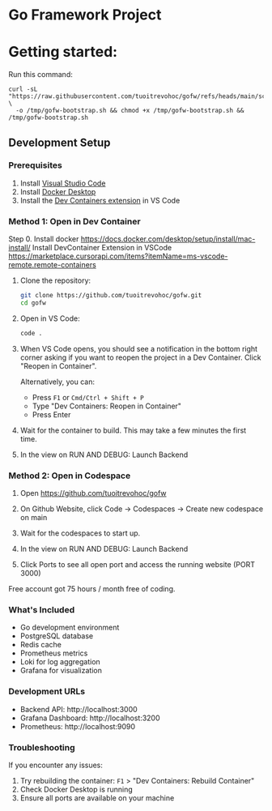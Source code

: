 # Go Framework Project

# Getting started:

Run this command:

```
curl -sL "https://raw.githubusercontent.com/tuoitrevohoc/gofw/refs/heads/main/scripts/bootstrap.sh" \
  -o /tmp/gofw-bootstrap.sh && chmod +x /tmp/gofw-bootstrap.sh && /tmp/gofw-bootstrap.sh
```

## Development Setup

### Prerequisites

1. Install [Visual Studio Code](https://code.visualstudio.com/)
2. Install [Docker Desktop](https://www.docker.com/products/docker-desktop/)
3. Install the [Dev Containers extension](https://marketplace.visualstudio.com/items?itemName=ms-vscode-remote.remote-containers) in VS Code

### Method 1: Open in Dev Container

Step 0. Install docker https://docs.docker.com/desktop/setup/install/mac-install/
Install DevContainer Extension in VSCode https://marketplace.cursorapi.com/items?itemName=ms-vscode-remote.remote-containers

1. Clone the repository:

   ```bash
   git clone https://github.com/tuoitrevohoc/gofw.git
   cd gofw
   ```

2. Open in VS Code:

   ```bash
   code .
   ```

3. When VS Code opens, you should see a notification in the bottom right corner asking if you want to reopen the project in a Dev Container. Click "Reopen in Container".

   Alternatively, you can:

   - Press `F1` or `Cmd/Ctrl + Shift + P`
   - Type "Dev Containers: Reopen in Container"
   - Press Enter

4. Wait for the container to build. This may take a few minutes the first time.

5. In the view on RUN AND DEBUG: Launch Backend

### Method 2: Open in Codespace

1. Open https://github.com/tuoitrevohoc/gofw

2. On Github Website, click Code -> Codespaces -> Create new codespace on main

3. Wait for the codespaces to start up.

4. In the view on RUN AND DEBUG: Launch Backend

5. Click Ports to see all open port and access the running website (PORT 3000)

Free account got 75 hours / month free of coding.

### What's Included

- Go development environment
- PostgreSQL database
- Redis cache
- Prometheus metrics
- Loki for log aggregation
- Grafana for visualization

### Development URLs

- Backend API: http://localhost:3000
- Grafana Dashboard: http://localhost:3200
- Prometheus: http://localhost:9090

### Troubleshooting

If you encounter any issues:

1. Try rebuilding the container: `F1` > "Dev Containers: Rebuild Container"
2. Check Docker Desktop is running
3. Ensure all ports are available on your machine
